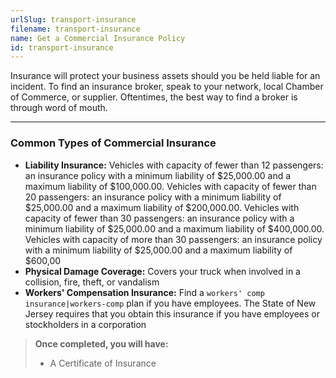 ```yaml
---
urlSlug: transport-insurance
filename: transport-insurance
name: Get a Commercial Insurance Policy
id: transport-insurance
---
```

Insurance will protect your business assets should you be held liable for an incident.
To find an insurance broker, speak to your network, local Chamber of Commerce, or supplier. Oftentimes, the best way to find a broker is through word of mouth.

---
### Common Types of Commercial Insurance
- **Liability Insurance:**
Vehicles with capacity of fewer than 12 passengers: an insurance policy with a minimum liability of $25,000.00 and a maximum liability of $100,000.00. 
Vehicles with capacity of fewer than 20 passengers: an insurance policy with a minimum liability of $25,000.00 and a maximum liability of $200,000.00. 
Vehicles with capacity of fewer than 30 passengers: an insurance policy with a minimum liability of $25,000.00 and a maximum liability of $400,000.00. 
Vehicles with capacity of more than 30 passengers: an insurance policy with a minimum liability of $25,000.00 and a maximum liability of $600,00
- **Physical Damage Coverage:** Covers your truck when involved in a collision, fire, theft, or vandalism
- **Workers' Compensation Insurance:** Find a `workers' comp insurance|workers-comp` plan if you have employees. The State of New Jersey requires that you obtain this insurance if you have employees or stockholders in a corporation
 
>**Once completed, you will have:**
>- A Certificate of Insurance
